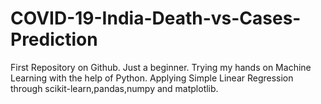 # COVID-19-India-Death-vs-Cases-Prediction
First Repository on Github. Just a beginner.
Trying my hands on Machine Learning with the help of Python.
Applying Simple Linear Regression through scikit-learn,pandas,numpy and matplotlib.
